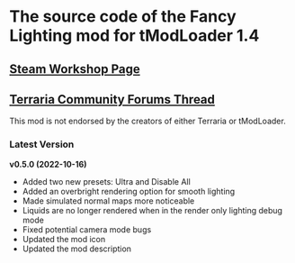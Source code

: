 ﻿# The source code of the Fancy Lighting mod for tModLoader 1.4

## [Steam Workshop Page](https://steamcommunity.com/sharedfiles/filedetails/?id=2822950837)
## [Terraria Community Forums Thread](https://forums.terraria.org/index.php?threads/fancy-lighting-mod.113067/)

This mod is not endorsed by the creators of either Terraria or tModLoader.

### Latest Version

**v0.5.0 (2022-10-16)**
- Added two new presets: Ultra and Disable All
- Added an overbright rendering option for smooth lighting
- Made simulated normal maps more noticeable
- Liquids are no longer rendered when in the render only lighting debug mode
- Fixed potential camera mode bugs
- Updated the mod icon
- Updated the mod description